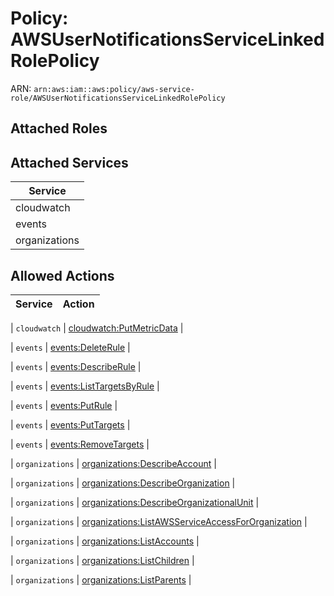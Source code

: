 # Policy: AWSUserNotificationsServiceLinkedRolePolicy

ARN: `arn:aws:iam::aws:policy/aws-service-role/AWSUserNotificationsServiceLinkedRolePolicy`

## Attached Roles

## Attached Services

| Service |
|---------|
| cloudwatch |
| events |
| organizations |

## Allowed Actions

| Service | Action |
|:-------:|--------|

| `cloudwatch` | [cloudwatch:PutMetricData](../actions.md#cloudwatch:putmetricdata) |

| `events` | [events:DeleteRule](../actions.md#events:deleterule) |

| `events` | [events:DescribeRule](../actions.md#events:describerule) |

| `events` | [events:ListTargetsByRule](../actions.md#events:listtargetsbyrule) |

| `events` | [events:PutRule](../actions.md#events:putrule) |

| `events` | [events:PutTargets](../actions.md#events:puttargets) |

| `events` | [events:RemoveTargets](../actions.md#events:removetargets) |

| `organizations` | [organizations:DescribeAccount](../actions.md#organizations:describeaccount) |

| `organizations` | [organizations:DescribeOrganization](../actions.md#organizations:describeorganization) |

| `organizations` | [organizations:DescribeOrganizationalUnit](../actions.md#organizations:describeorganizationalunit) |

| `organizations` | [organizations:ListAWSServiceAccessForOrganization](../actions.md#organizations:listawsserviceaccessfororganization) |

| `organizations` | [organizations:ListAccounts](../actions.md#organizations:listaccounts) |

| `organizations` | [organizations:ListChildren](../actions.md#organizations:listchildren) |

| `organizations` | [organizations:ListParents](../actions.md#organizations:listparents) |
